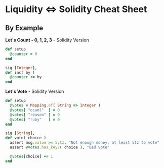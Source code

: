 # Liquidity <=> Solidity Cheat Sheet


## By Example

**Let's Count - 0, 1, 2, 3**   - Solidity Version

``` ruby
def setup
  @counter = 0
end

sig [Integer],
def inc( by )
  @counter += by
end
```


**Let's Vote**  - Solidity Version

``` ruby
def setup
  @votes = Mapping.of( String => Integer )
  @votes[ "ocaml"  ] = 0
  @votes[ "reason" ] = 0
  @votes[ "ruby"   ] = 0
end

sig [String],
def vote( choice )
  assert msg.value >= 5.tz, "Not enough money, at least 5tz to vote"
  assert @votes.has_key?( choice ), "Bad vote"

  @votes[choice] += 1
end
```


